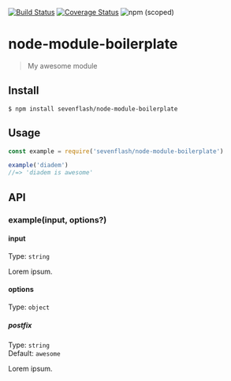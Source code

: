 [![Build Status](https://travis-ci.org/7flash/node-module-boilerplate.svg?branch=master)](https://travis-ci.org/7flash/node-module-boilerplate)
[![Coverage Status](https://coveralls.io/repos/github/7flash/node-module-boilerplate/badge.svg?branch=master)](https://coveralls.io/github/7flash/node-module-boilerplate?branch=master)
![npm (scoped)](https://img.shields.io/npm/v/sevenflash/node-module-boilerplate)

# node-module-boilerplate

> My awesome module


## Install

```
$ npm install sevenflash/node-module-boilerplate
```


## Usage

```js
const example = require('sevenflash/node-module-boilerplate')

example('diadem')
//=> 'diadem is awesome'
```


## API

### example(input, options?)

#### input

Type: `string`

Lorem ipsum.

#### options

Type: `object`

##### postfix

Type: `string`<br>
Default: `awesome`

Lorem ipsum.
